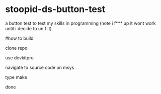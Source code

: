 # stoopid-ds-button-test
a button test to test my skills in programming (note i f*** up it wont work until i decide to un f it)

#how to build

clone repo

use devkitpro

navigate to source code on msys

type make

done
